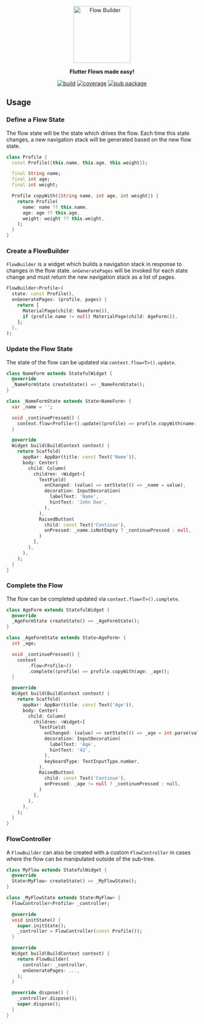 <p align="center">
<img src="https://raw.githubusercontent.com/felangel/flow_builder/master/art/flow_builder_logo.png" height="150" alt="Flow Builder" />
</p>

<p align="center">
  <b>Flutter Flows made easy!</b>
</p>

<p align="center">
<a href="https://github.com/felangel/flow_builder/actions"><img src="https://github.com/felangel/flow_builder/workflows/build/badge.svg?branch=master" alt="build"></a>
<a href="https://github.com/felangel/flow_builder/actions"><img src="https://raw.githubusercontent.com/felangel/flow_builder/master/coverage_badge.svg" alt="coverage"></a>
<a href="https://pub.dev/packages/flow_builder"><img src="https://img.shields.io/pub/v/flow_builder.svg" alt="pub package"></a>
</p>

## Usage

### Define a Flow State

The flow state will be the state which drives the flow. Each time this state changes, a new navigation stack will be generated based on the new flow state.

```dart
class Profile {
  const Profile({this.name, this.age, this.weight});

  final String name;
  final int age;
  final int weight;

  Profile copyWith({String name, int age, int weight}) {
    return Profile(
      name: name ?? this.name,
      age: age ?? this.age,
      weight: weight ?? this.weight,
    );
  }
}
```

### Create a FlowBuilder

`FlowBuilder` is a widget which builds a navigation stack in response to changes in the flow state. `onGeneratePages` will be invoked for each state change and must return the new navigation stack as a list of pages.

```dart
FlowBuilder<Profile>(
  state: const Profile(),
  onGeneratePages: (profile, pages) {
    return [
      MaterialPage(child: NameForm()),
      if (profile.name != null) MaterialPage(child: AgeForm()),
    ];
  },
);
```

### Update the Flow State

The state of the flow can be updated via `context.flow<T>().update`.

```dart
class NameForm extends StatefulWidget {
  @override
  _NameFormState createState() => _NameFormState();
}

class _NameFormState extends State<NameForm> {
  var _name = '';

  void _continuePressed() {
    context.flow<Profile>().update((profile) => profile.copyWith(name: _name));
  }

  @override
  Widget build(BuildContext context) {
    return Scaffold(
      appBar: AppBar(title: const Text('Name')),
      body: Center(
        child: Column(
          children: <Widget>[
            TextField(
              onChanged: (value) => setState(() => _name = value),
              decoration: InputDecoration(
                labelText: 'Name',
                hintText: 'John Doe',
              ),
            ),
            RaisedButton(
              child: const Text('Continue'),
              onPressed: _name.isNotEmpty ? _continuePressed : null,
            )
          ],
        ),
      ),
    );
  }
}
```

### Complete the Flow

The flow can be completed updated via `context.flow<T>().complete`.

```dart
class AgeForm extends StatefulWidget {
  @override
  _AgeFormState createState() => _AgeFormState();
}

class _AgeFormState extends State<AgeForm> {
  int _age;

  void _continuePressed() {
    context
        .flow<Profile>()
        .complete((profile) => profile.copyWith(age: _age));
  }

  @override
  Widget build(BuildContext context) {
    return Scaffold(
      appBar: AppBar(title: const Text('Age')),
      body: Center(
        child: Column(
          children: <Widget>[
            TextField(
              onChanged: (value) => setState(() => _age = int.parse(value)),
              decoration: InputDecoration(
                labelText: 'Age',
                hintText: '42',
              ),
              keyboardType: TextInputType.number,
            ),
            RaisedButton(
              child: const Text('Continue'),
              onPressed: _age != null ? _continuePressed : null,
            )
          ],
        ),
      ),
    );
  }
}
```

### FlowController

A `FlowBuilder` can also be created with a custom `FlowController` in cases where the flow can be manipulated outside of the sub-tree.

```dart
class MyFlow extends StatefulWidget {
  @override
  State<MyFlow> createState() => _MyFlowState();
}

class _MyFlowState extends State<MyFlow> {
  FlowController<Profile> _controller;

  @override
  void initState() {
    super.initState();
    _controller = FlowController(const Profile());
  }

  @override
  Widget build(BuildContext context) {
    return FlowBuilder(
      controller: _controller,
      onGeneratePages: ...,
    );
  }

  @override dispose() {
    _controller.dispose();
    super.dispose();
  }
}
```
